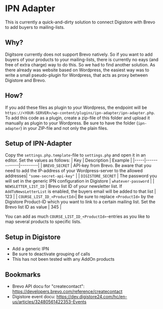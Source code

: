 # IPN Adapter
This is currently a quick-and-dirty solution to connect Digistore with Brevo to add buyers to mailing-lists.

## Why?
Digitsore currently does not support Brevo natively. So if you want to add buyers of your products to your mailing-lists, there is currently no eays (and free of extra charge) way to do this. So we had to find another solution. As there already was website based on Wordpress, the easiest way was to write a small pseudo-plugin for Wordpress, that acts as proxy between Digistore and Brevo.

## How?
If you add these files as plugin to your Wordpress, the endpoint will be `https://<YOUR-SERVER>/wp-content/plugins/ipn-adapter/ipn-adapter.php`.
To add this code as a plugin, create a zip-file of this folder and upload it manually as plugin to your Wordpress. Be sure to have the folder (`ipn-adapter`) in your ZIP-file and not only the plain files.

## Setup of IPN-Adapter
Copy the `settings.php.template`-file to `settings.php` and open it in an editor. Set the values as follows:
| Key | Description | Example |
|-----|-------------|---------|
| `BREVO_SECRET` | API-key from Brevo. Be aware that you need to add the IP-address of your Wordpress-server to the allowed addresses| `"some-secret-api-key"` |
| `DIGISTORE_SECRET` | The password you will set in the generic IPN configuration in Digistore | `whatever-password` |
| `NEWSLETTER_LIST_ID` | Brevo list ID of your newsletter list. If `AddToNewsLetterList` is enabled, the buyers email will be added to that list | 123 |
| `COURSE_LIST_ID_<ProductId>`| Be sure to replace `<ProductId>` by the Digistore Product-ID which you want to link to a certain mailing list. Set the Brevo list ID as value | 345 |

You can add as much `COURSE_LIST_ID_<ProductId>`-entries as you like to map several products to specific lists.

## Setup in Digistore
- Add a generic IPN 
- Be sure to deactivate grouping of calls
- This has not been tested with any AddOn products

## Bookmarks
- Brevo API docu for "createcontact": https://developers.brevo.com/reference/createcontact
- Digistore event docu: https://dev.digistore24.com/hc/en-us/articles/32480561422353-Events